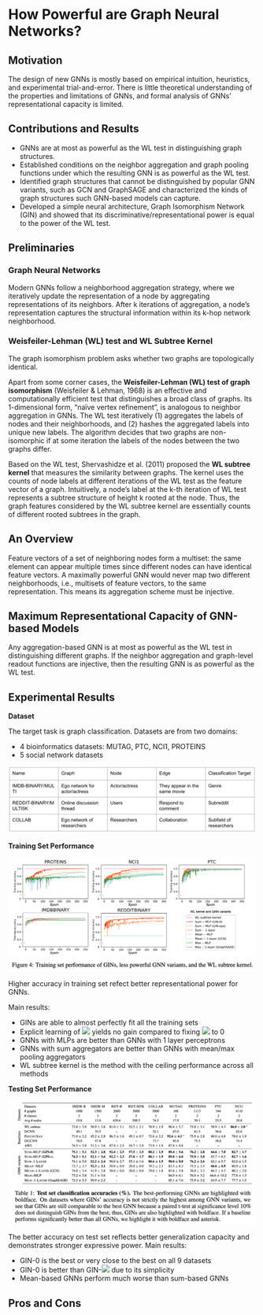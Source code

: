 # How Powerful are Graph Neural Networks?

## Motivation

The design of new GNNs is mostly based on empirical intuition, heuristics, and experimental trial-and-error. There is little theoretical understanding of the properties and limitations of GNNs, and formal analysis of GNNs’ representational capacity is limited.

## Contributions and Results
* GNNs are at most as powerful as the WL test in distinguishing graph structures.
* Established conditions on the neighbor aggregation and graph pooling functions under which the resulting GNN is as powerful as the WL test.
* Identified graph structures that cannot be distinguished by popular GNN variants, such as GCN and GraphSAGE and characterized the kinds of graph structures such GNN-based models can capture. 
* Developed a simple neural architecture, Graph Isomorphism Network (GIN) and showed that its discriminative/representational power is equal to the power of the WL test.

## Preliminaries

### Graph Neural Networks

Modern GNNs follow a neighborhood aggregation strategy, where we iteratively update the representation of a node by aggregating representations of its neighbors. After k iterations of aggregation, a node’s representation captures the structural information within its k-hop network neighborhood.

### Weisfeiler-Lehman (WL) test and WL Subtree Kernel

The graph isomorphism problem asks whether two graphs are topologically identical. 

Apart from some corner cases, the **Weisfeiler-Lehman (WL) test of graph isomorphism** (Weisfeiler & Lehman, 1968) is an effective and computationally efficient test that distinguishes a broad class of graphs. Its 1-dimensional form, “naïve vertex refinement”, is analogous to neighbor aggregation in GNNs. The WL test iteratively (1) aggregates the labels of nodes and their neighborhoods, and (2) hashes the aggregated labels into unique new labels. The algorithm decides that two graphs are non-isomorphic if at some iteration the labels of the nodes between the two graphs differ.

Based on the WL test, Shervashidze et al. (2011) proposed the **WL subtree kernel** that measures the similarity between graphs. The kernel uses the counts of node labels at different iterations of the WL test as the feature vector of a graph. Intuitively, a node’s label at the k-th iteration of WL test represents a subtree structure of height k rooted at the node. Thus, the graph features considered by the WL subtree kernel are essentially counts of different rooted subtrees in the graph.

## An Overview

Feature vectors of a set of neighboring nodes form a multiset: the same element can appear multiple times since different nodes can have identical feature vectors. A maximally powerful GNN would never map two different neighborhoods, i.e., multisets of feature vectors, to the same representation. This means its
aggregation scheme must be injective. 

## Maximum Representational Capacity of GNN-based Models

Any aggregation-based GNN is at most as powerful as the WL test in distinguishing different graphs. If the neighbor aggregation and graph-level readout functions are injective, then the resulting GNN is as powerful as the WL test.

## Experimental Results

**Dataset**

The target task is graph classification. Datasets are from two domains:
* 4 bioinformatics datasets: MUTAG, PTC, NCI1, PROTEINS
* 5 social network datasets
  
![Social network datasets details](fig/datasets.png)

**Training Set Performance**

![Main result of training set performance](fig/figure4.png)

Higher accuracy in training set refect better representational power for GNNs. 

Main results:
* GINs are able to almost perfectly fit all the training sets
* Explicit learning of <img src="https://render.githubusercontent.com/render/math?math=\epsilon"> yields no gain compared to fixing <img src="https://render.githubusercontent.com/render/math?math=\epsilon"> to 0
* GNNs with MLPs are better than GNNs with 1 layer perceptrons
* GNNs with sum aggregators are better than GNNs with mean/max pooling aggregators
* WL subtree kernel is the method with the ceiling performance across all methods

**Testing Set Performance**

![Main result of testing set performance](fig/table1.png)

The better accuracy on test set reflects better generalization capacity and demonstrates stronger expressive power. Main results:
* GIN-0 is the best or very close to the best on all 9 datasets
* GIN-0 is better than GIN-<img src="https://render.githubusercontent.com/render/math?math=\epsilon"> due to its simplicity
* Mean-based GNNs perform much worse than sum-based GNNs

## Pros and Cons

